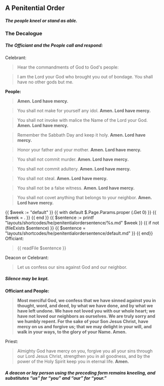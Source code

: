 ## A Penitential Order
##### The people kneel or stand as able.

### The Decalogue
##### The _Officiant_ and the **People** call and respond:

Celebrant:
> Hear the commandments of God to God's people:

> I am the Lord your God who brought you out of bondage. You shall have no other gods but me.

**People:**
> **Amen. Lord have mercy.**

> You shall not make for yourself any idol.
> **Amen. Lord have mercy.**

> You shall not invoke with malice the Name of the Lord your God.
> **Amen. Lord have mercy.**

> Remember the Sabbath Day and keep it holy.
> **Amen. Lord have mercy.**

> Honor your father and your mother.
> **Amen. Lord have mercy.**

> You shall not commit murder.
> **Amen. Lord have mercy.**

> You shall not commit adultery.
> **Amen. Lord have mercy.**

> You shall not steal.
> **Amen. Lord have mercy.**

> You shall not be a false witness.
> **Amen. Lord have mercy.**

> You shall not covet anything that belongs to your neighbor.
> **Amen. Lord have mercy.**

{{ $week := "default" }}
{{ with default $.Page.Params.proper (.Get 0) }}
{{ $week = . }}
{{ end }}
{{ $sentence := printf "layouts/shortcodes/he/penitentialordersentence/%s.md" $week }}
{{ if not (fileExists $sentence) }}
  {{ $sentence = "layouts/shortcodes/he/penitentialordersentence/default.md" }}
{{ end}}
Officiant:
> {{ readFile $sentence }}

Deacon or Celebrant:
> Let us confess our sins against God and our neighbor.

##### Silence may be kept.

**Officiant and People:**
> **Most merciful God,
we confess that we have sinned against you
in thought, word, and deed,
by what we have done,
and by what we have left undone.
We have not loved you with our whole heart;
we have not loved our neighbors as ourselves.
We are truly sorry and we humbly repent.
For the sake of your Son Jesus Christ,
have mercy on us and forgive us;
that we may delight in your will,
and walk in your ways,
to the glory of your Name. Amen.**

Priest:
> Almighty God have mercy on you, forgive you all your sins through our Lord Jesus Christ, strengthen you in all goodness, and by the power of the Holy Spirit keep you in eternal life. **Amen.**

##### A deacon or lay person using the preceding form remains kneeling, and substitutes “us” for “you” and “our” for “your.”
